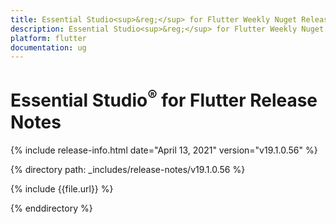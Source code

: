 ```yaml
---
title: Essential Studio<sup>&reg;</sup> for Flutter Weekly Nuget Release Release Notes  
description: Essential Studio<sup>&reg;</sup> for Flutter Weekly Nuget Release Release Notes  
platform: flutter
documentation: ug
---
```


# Essential Studio<sup>&reg;</sup> for Flutter  Release Notes  

{% include release-info.html date="April 13, 2021"  version="v19.1.0.56" %} 


{% directory path: _includes/release-notes/v19.1.0.56
 %}

{% include {{file.url}} %}

{% enddirectory %}